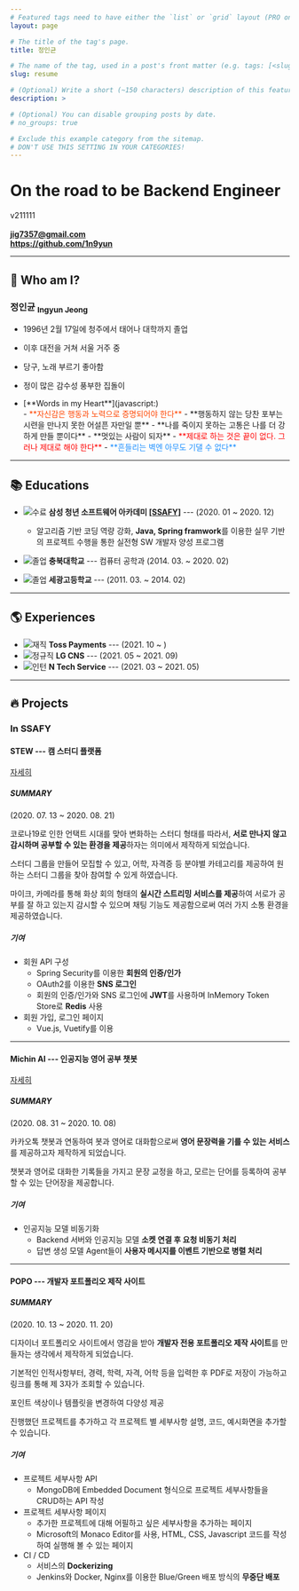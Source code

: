 ```yaml
---
# Featured tags need to have either the `list` or `grid` layout (PRO only).
layout: page

# The title of the tag's page.
title: 정인균

# The name of the tag, used in a post's front matter (e.g. tags: [<slug>]).
slug: resume

# (Optional) Write a short (~150 characters) description of this featured tag.
description: >

# (Optional) You can disable grouping posts by date.
# no_groups: true

# Exclude this example category from the sitemap.
# DON'T USE THIS SETTING IN YOUR CATEGORIES!
--- 
```

# On the road to be Backend Engineer
v211111
<br><br>
<span class="icon-mail"></span> **jig7357@gmail.com**  
<span class="icon-github"></span> **<https://github.com/1n9yun>**

---

## 🤔 Who am I?

### 정인균 <sub>Ingyun Jeong</sub>

* 1996년 2월 17일에 청주에서 태어나 대학까지 졸업
* 이후 대전을 거쳐 서울 거주 중
* 당구, 노래 부르기 좋아함
* 정이 많은 감수성 풍부한 집돌이
*   <div class="collapsible-title" markdown="1">
    [**Words in my Heart**](javascript:)

    <div class="collapsible-body" markdown="1">
    - <span style="color: orangered">**자신감은 행동과 노력으로 증명되어야 한다**</span>
    - **행동하지 않는 당찬 포부는 시련을 만나지 못한 어설픈 자만일 뿐**
    - **나를 죽이지 못하는 고통은 나를 더 강하게 만들 뿐이다**
    - **멋있는 사람이 되자**
    - <span style="color: red">**제대로 하는 것은 끝이 없다. 그러나 제대로 해야 한다**</span>
    - <span style="color: dodgerblue">**흔들리는 벽엔 아무도 기댈 수 없다**</span>
    </div>
    </div>

<script>
    collapsibleInit();
</script>

---

## 📚 Educations

* ![수료](https://img.shields.io/badge/-수료-grey) **삼성 청년 소프트웨어 아카데미 [[SSAFY]](https://www.ssafy.com/ksp/jsp/swp/swpMain.jsp)** --- (2020. 01 ~ 2020. 12)

    * 알고리즘 기반 코딩 역량 강화, **Java, Spring framwork**를 이용한 실무 기반의 프로젝트 수행을 통한 실전형 SW 개발자 양성 프로그램

*  ![졸업](https://img.shields.io/badge/-졸업-grey) **충북대학교** --- 컴퓨터 공학과 (2014. 03. ~ 2020. 02)  
*  ![졸업](https://img.shields.io/badge/-졸업-grey) **세광고등학교** --- (2011. 03. ~ 2014. 02)  

---

## 🌎 Experiences

* ![재직](https://img.shields.io/badge/-Current-green) **Toss Payments** --- (2021. 10 ~ )
* ![정규직](https://img.shields.io/badge/-Full-Time-grey) **LG CNS** --- (2021. 05 ~ 2021. 09)
* ![인턴](https://img.shields.io/badge/-Intern-grey) **N Tech Service** --- (2021. 03 ~ 2021. 05)

---

## 🔥 Projects

<!-- ### Refactoring

열정적이지만 부족했던 과거의 프로젝트 다시보기

![inprogress](https://img.shields.io/badge/-in_progress-blue) **[STEW](/stew/)** -->

<!-- --- -->

### In SSAFY
#### STEW --- 캠 스터디 플랫폼
[자세히](/project/2020-07-13-stew/)

<div id="stew-carousel" class="swiper-container"></div>
<script>
  swiperInitialize("stew-carousel", {
    path: "/img/project/stew",
    imgList: [
      "main.jpeg",
      "register-normal.jpeg", 
      "register-social.jpeg",
      "login.jpeg",
      "study-list.jpeg",
      "study-list-search.jpeg",
      "study-participate.jpeg",
      "study-private-accept.jpeg",
      "study-create.jpeg",
      "study-detail-1.jpeg",
      "study-detail-2.jpeg",
      "cam-study-ready.jpeg",
      "cam-study.jpeg",
      "mypage-1.jpeg",
      "mypage-2.jpeg",
      "mypage-3.jpeg",
      "guide.jpeg"
    ],
    size: "100%",
    dotted: false,
    millis: 4000
  })
</script>

##### SUMMARY
(2020. 07. 13 ~ 2020. 08. 21)  

코로나19로 인한 언택트 시대를 맞아 변화하는 스터디 형태를 따라서, **서로 만나지 않고 감시하며 공부할 수 있는 환경을 제공**하자는 의미에서 제작하게 되었습니다.

스터디 그룹을 만들어 모집할 수 있고, 어학, 자격증 등 분야별 카테고리를 제공하여 원하는 스터디 그룹을 찾아 참여할 수 있게 하였습니다.

마이크, 카메라를 통해 화상 회의 형태의 **실시간 스트리밍 서비스를 제공**하여 서로가 공부를 잘 하고 있는지 감시할 수 있으며 채팅 기능도 제공함으로써 여러 가지 소통 환경을 제공하였습니다.

##### 기여

* 회원 API 구성
  * Spring Security를 이용한 **회원의 인증/인가**
  * OAuth2를 이용한 **SNS 로그인**
  * 회원의 인증/인가와 SNS 로그인에 **JWT**를 사용하며 InMemory Token Store로 **Redis** 사용
* 회원 가입, 로그인 페이지
  * Vue.js, Vuetify를 이용

---

#### Michin AI --- 인공지능 영어 공부 챗봇
[자세히](/project/2020-08-31-michin-ai/)

<div id="michinai-carousel" class="swiper-container"></div>
<script>
  imgList = [];
  for(let i=1;i<=12;i++){
    imgList.push(i + ".png");
  }
  swiperInitialize("michinai-carousel", {
    path: "/img/project/michinai",
    imgList: imgList,
    size: "30%",
    dotted: false,
    millis: 3000
  })
</script>

##### SUMMARY
(2020. 08. 31 ~ 2020. 10. 08)

카카오톡 챗봇과 연동하여 봇과 영어로 대화함으로써 **영어 문장력을 기를 수 있는 서비스**를 제공하고자 제작하게 되었습니다.

챗봇과 영어로 대화한 기록들을 가지고 문장 교정을 하고, 모르는 단어를 등록하여 공부할 수 있는 단어장을 제공합니다.

##### 기여
* 인공지능 모델 비동기화
  * Backend 서버와 인공지능 모델 **소켓 연결 후 요청 비동기 처리**
  * 답변 생성 모델 Agent들이 **사용자 메시지를 이벤트 기반으로 병렬 처리**

---

#### POPO --- 개발자 포트폴리오 제작 사이트
<div id="popo-carousel" class="swiper-container"></div>
<script>
  imgList = [];
  for(let i=1;i<=7;i++){
    imgList.push(i + ".JPG");
  }
  swiperInitialize("popo-carousel", {
    path: "/img/project/popo",
    imgList: imgList,
    size: "100%",
    dotted: false,
    millis: 3000
  })
</script>

##### SUMMARY
(2020. 10. 13 ~ 2020. 11. 20)  

디자이너 포트폴리오 사이트에서 영감을 받아 **개발자 전용 포트폴리오 제작 사이트**를 만들자는 생각에서 제작하게 되었습니다.

기본적인 인적사항부터, 경력, 학력, 자격, 어학 등을 입력한 후 PDF로 저장이 가능하고 링크를 통해 제 3자가 조회할 수 있습니다.

포인트 색상이나 템플릿을 변경하여 다양성 제공

진행했던 프로젝트를 추가하고 각 프로젝트 별 세부사항 설명, 코드, 예시화면을 추가할 수 있습니다.

##### 기여

* 프로젝트 세부사항 API
  * MongoDB에 Embedded Document 형식으로 프로젝트 세부사항들을 CRUD하는 API 작성
* 프로젝트 세부사항 페이지
  * 추가한 프로젝트에 대해 어필하고 싶은 세부사항을 추가하는 페이지
  * Microsoft의 Monaco Editor를 사용, HTML, CSS, Javascript 코드를 작성하여 실행해 볼 수 있는 페이지
* CI / CD
  * 서비스의 **Dockerizing**
  * Jenkins와 Docker, Nginx를 이용한 Blue/Green 배포 방식의 **무중단 배포**